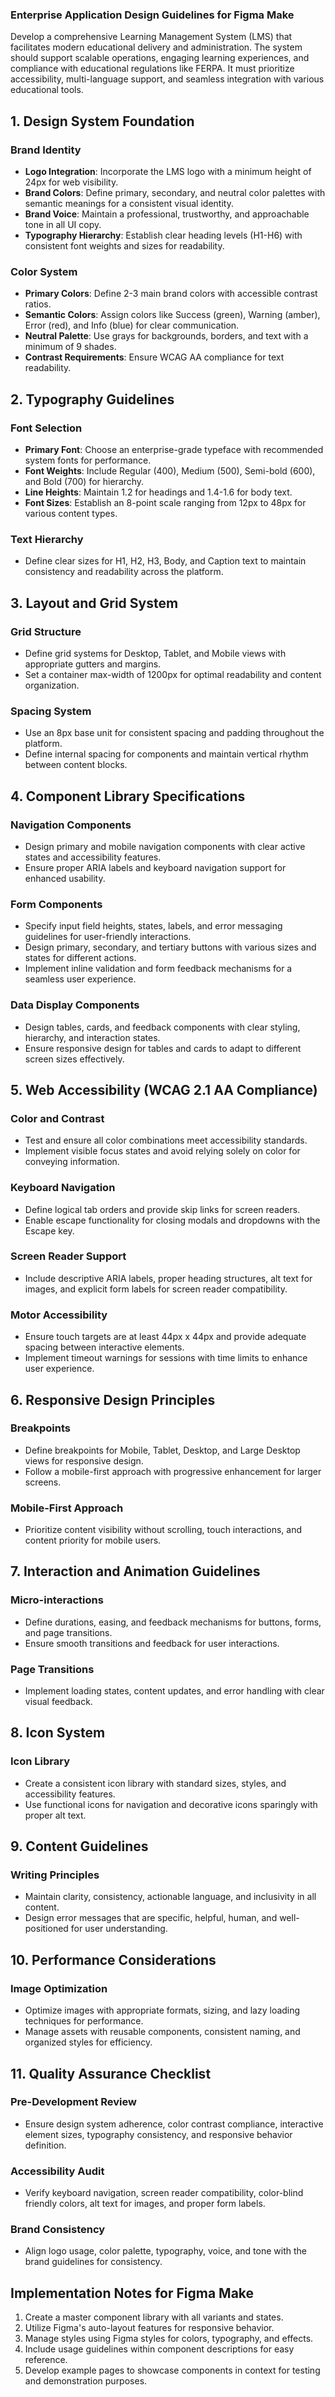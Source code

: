 ### Enterprise Application Design Guidelines for Figma Make

Develop a comprehensive Learning Management System (LMS) that facilitates modern educational delivery and administration. The system should support scalable operations, engaging learning experiences, and compliance with educational regulations like FERPA. It must prioritize accessibility, multi-language support, and seamless integration with various educational tools.

## 1. Design System Foundation

### Brand Identity
- **Logo Integration**: Incorporate the LMS logo with a minimum height of 24px for web visibility.
- **Brand Colors**: Define primary, secondary, and neutral color palettes with semantic meanings for a consistent visual identity.
- **Brand Voice**: Maintain a professional, trustworthy, and approachable tone in all UI copy.
- **Typography Hierarchy**: Establish clear heading levels (H1-H6) with consistent font weights and sizes for readability.

### Color System
- **Primary Colors**: Define 2-3 main brand colors with accessible contrast ratios.
- **Semantic Colors**: Assign colors like Success (green), Warning (amber), Error (red), and Info (blue) for clear communication.
- **Neutral Palette**: Use grays for backgrounds, borders, and text with a minimum of 9 shades.
- **Contrast Requirements**: Ensure WCAG AA compliance for text readability.

## 2. Typography Guidelines

### Font Selection
- **Primary Font**: Choose an enterprise-grade typeface with recommended system fonts for performance.
- **Font Weights**: Include Regular (400), Medium (500), Semi-bold (600), and Bold (700) for hierarchy.
- **Line Heights**: Maintain 1.2 for headings and 1.4-1.6 for body text.
- **Font Sizes**: Establish an 8-point scale ranging from 12px to 48px for various content types.

### Text Hierarchy
- Define clear sizes for H1, H2, H3, Body, and Caption text to maintain consistency and readability across the platform.

## 3. Layout and Grid System

### Grid Structure
- Define grid systems for Desktop, Tablet, and Mobile views with appropriate gutters and margins.
- Set a container max-width of 1200px for optimal readability and content organization.
  
### Spacing System
- Use an 8px base unit for consistent spacing and padding throughout the platform.
- Define internal spacing for components and maintain vertical rhythm between content blocks.

## 4. Component Library Specifications

### Navigation Components
- Design primary and mobile navigation components with clear active states and accessibility features.
- Ensure proper ARIA labels and keyboard navigation support for enhanced usability.

### Form Components
- Specify input field heights, states, labels, and error messaging guidelines for user-friendly interactions.
- Design primary, secondary, and tertiary buttons with various sizes and states for different actions.
- Implement inline validation and form feedback mechanisms for a seamless user experience.

### Data Display Components
- Design tables, cards, and feedback components with clear styling, hierarchy, and interaction states.
- Ensure responsive design for tables and cards to adapt to different screen sizes effectively.

## 5. Web Accessibility (WCAG 2.1 AA Compliance)

### Color and Contrast
- Test and ensure all color combinations meet accessibility standards.
- Implement visible focus states and avoid relying solely on color for conveying information.

### Keyboard Navigation
- Define logical tab orders and provide skip links for screen readers.
- Enable escape functionality for closing modals and dropdowns with the Escape key.

### Screen Reader Support
- Include descriptive ARIA labels, proper heading structures, alt text for images, and explicit form labels for screen reader compatibility.

### Motor Accessibility
- Ensure touch targets are at least 44px x 44px and provide adequate spacing between interactive elements.
- Implement timeout warnings for sessions with time limits to enhance user experience.

## 6. Responsive Design Principles

### Breakpoints
- Define breakpoints for Mobile, Tablet, Desktop, and Large Desktop views for responsive design.
- Follow a mobile-first approach with progressive enhancement for larger screens.

### Mobile-First Approach
- Prioritize content visibility without scrolling, touch interactions, and content priority for mobile users.

## 7. Interaction and Animation Guidelines

### Micro-interactions
- Define durations, easing, and feedback mechanisms for buttons, forms, and page transitions.
- Ensure smooth transitions and feedback for user interactions.

### Page Transitions
- Implement loading states, content updates, and error handling with clear visual feedback.

## 8. Icon System

### Icon Library
- Create a consistent icon library with standard sizes, styles, and accessibility features.
- Use functional icons for navigation and decorative icons sparingly with proper alt text.

## 9. Content Guidelines

### Writing Principles
- Maintain clarity, consistency, actionable language, and inclusivity in all content.
- Design error messages that are specific, helpful, human, and well-positioned for user understanding.

## 10. Performance Considerations

### Image Optimization
- Optimize images with appropriate formats, sizing, and lazy loading techniques for performance.
- Manage assets with reusable components, consistent naming, and organized styles for efficiency.

## 11. Quality Assurance Checklist

### Pre-Development Review
- Ensure design system adherence, color contrast compliance, interactive element sizes, typography consistency, and responsive behavior definition.

### Accessibility Audit
- Verify keyboard navigation, screen reader compatibility, color-blind friendly colors, alt text for images, and proper form labels.

### Brand Consistency
- Align logo usage, color palette, typography, voice, and tone with the brand guidelines for consistency.

## Implementation Notes for Figma Make
1. Create a master component library with all variants and states.
2. Utilize Figma's auto-layout features for responsive behavior.
3. Manage styles using Figma styles for colors, typography, and effects.
4. Include usage guidelines within component descriptions for easy reference.
5. Develop example pages to showcase components in context for testing and demonstration purposes.